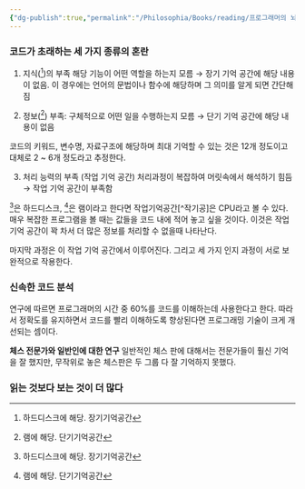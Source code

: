 ```yaml
---
{"dg-publish":true,"permalink":"/Philosophia/Books/reading/프로그래머의 뇌/","tags":["#책","#개발","#인지"]}
---
```



### 코드가 초래하는 세 가지 종류의 혼란 

1. 지식([^LTM])의 부족 해당 기능이 어떤 역할을 하는지 모름 → 장기 기억 공간에 해당 내용이 없음. 이 경우에는 언어의 문법이나 함수에 해당하며 그 의미를 알게 되면 간단해짐

2. 정보([^STM]) 부족: 구체적으로 어떤 일을 수행하는지 모름 → 단기 기억 공간에 해당 내용이 없음

코드의 키워드, 변수명, 자료구조에 해당하며 최대 기억할 수 있는 것은 12개 정도이고 대체로 2 ~ 6개 정도라고 추정한다.

3. 처리 능력의 부족 (작업 기억 공간) 처리과정이 복잡하여 머릿속에서 해석하기 힘듬 → 작업 기억 공간이 부족함

[^LTM]은 하드디스크, [^STM]은 램이라고 한다면 작업기억공간[^작기공]은 CPU라고 볼 수 있다. 매우 복잡한 프로그램을 볼 때는 값들을 코드 내에 적어 놓고 싶을 것이다. 이것은 작업 기억 공간이 꽉 차서 더 많은 정보를 처리할 수 없을때 나타난다.

마지막 과정은 이 작업 기억 공간에서 이루어진다. 그리고 세 가지 인지 과정이 서로 보완적으로 작용한다.

### 신속한 코드 분석

연구에 따르면 프로그래머의 시간 중 60%를 코드를 이해하는데 사용한다고 한다. 따라서 정확도를 유지하면서 코드를 빨리 이해하도록 향상된다면 프로그래밍 기술이 크게 개선되는 셈이다.

**체스 전문가와 일반인에 대한 연구** 일반적인 체스 판에 대해서는 전문가들이 훨신 기억을 잘 했지만, 무작위로 놓은 체스판은 두 그룹 다 잘 기억하지 못했다.


### 읽는 것보다 보는 것이 더 많다







[^LTM]: 하드디스크에 해당. 장기기억공간 
[^STM]: 램에 해당. 단기기억공간
[^작업기억공간]: CPU에 해당. 마지막 과정이 여기서 일어난다.